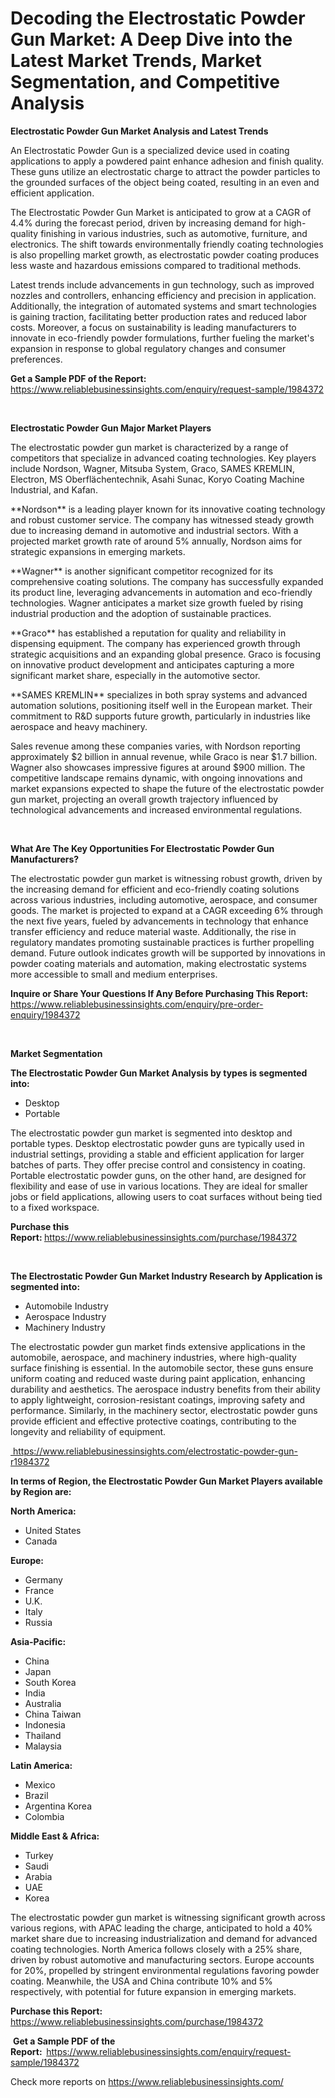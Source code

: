 <p><h1>Decoding the Electrostatic Powder Gun Market: A Deep Dive into the Latest Market Trends, Market Segmentation, and Competitive Analysis</h1></p><p><strong>Electrostatic Powder Gun Market Analysis and Latest Trends</strong></p>
<p><p>An Electrostatic Powder Gun is a specialized device used in coating applications to apply a powdered paint enhance adhesion and finish quality. These guns utilize an electrostatic charge to attract the powder particles to the grounded surfaces of the object being coated, resulting in an even and efficient application. </p><p>The Electrostatic Powder Gun Market is anticipated to grow at a CAGR of 4.4% during the forecast period, driven by increasing demand for high-quality finishing in various industries, such as automotive, furniture, and electronics. The shift towards environmentally friendly coating technologies is also propelling market growth, as electrostatic powder coating produces less waste and hazardous emissions compared to traditional methods. </p><p>Latest trends include advancements in gun technology, such as improved nozzles and controllers, enhancing efficiency and precision in application. Additionally, the integration of automated systems and smart technologies is gaining traction, facilitating better production rates and reduced labor costs. Moreover, a focus on sustainability is leading manufacturers to innovate in eco-friendly powder formulations, further fueling the market's expansion in response to global regulatory changes and consumer preferences.</p></p>
<p><strong>Get a Sample PDF of the Report:&nbsp;</strong> <a href="https://www.reliablebusinessinsights.com/enquiry/request-sample/1984372?utm_campaign=2132&utm_medium=2&utm_source=Github&utm_content=ia&utm_term=20022025&utm_id=electrostatic-powder-gun">https://www.reliablebusinessinsights.com/enquiry/request-sample/1984372</a></p>
<p>&nbsp;</p>
<p><strong>Electrostatic Powder Gun Major Market Players</strong></p>
<p><p>The electrostatic powder gun market is characterized by a range of competitors that specialize in advanced coating technologies. Key players include Nordson, Wagner, Mitsuba System, Graco, SAMES KREMLIN, Electron, MS Oberflächentechnik, Asahi Sunac, Koryo Coating Machine Industrial, and Kafan.</p><p>**Nordson** is a leading player known for its innovative coating technology and robust customer service. The company has witnessed steady growth due to increasing demand in automotive and industrial sectors. With a projected market growth rate of around 5% annually, Nordson aims for strategic expansions in emerging markets.</p><p>**Wagner** is another significant competitor recognized for its comprehensive coating solutions. The company has successfully expanded its product line, leveraging advancements in automation and eco-friendly technologies. Wagner anticipates a market size growth fueled by rising industrial production and the adoption of sustainable practices.</p><p>**Graco** has established a reputation for quality and reliability in dispensing equipment. The company has experienced growth through strategic acquisitions and an expanding global presence. Graco is focusing on innovative product development and anticipates capturing a more significant market share, especially in the automotive sector.</p><p>**SAMES KREMLIN** specializes in both spray systems and advanced automation solutions, positioning itself well in the European market. Their commitment to R&D supports future growth, particularly in industries like aerospace and heavy machinery.</p><p>Sales revenue among these companies varies, with Nordson reporting approximately $2 billion in annual revenue, while Graco is near $1.7 billion. Wagner also showcases impressive figures at around $900 million. The competitive landscape remains dynamic, with ongoing innovations and market expansions expected to shape the future of the electrostatic powder gun market, projecting an overall growth trajectory influenced by technological advancements and increased environmental regulations.</p></p>
<p>&nbsp;</p>
<p><strong>What Are The Key Opportunities For Electrostatic Powder Gun Manufacturers?</strong></p>
<p><p>The electrostatic powder gun market is witnessing robust growth, driven by the increasing demand for efficient and eco-friendly coating solutions across various industries, including automotive, aerospace, and consumer goods. The market is projected to expand at a CAGR exceeding 6% through the next five years, fueled by advancements in technology that enhance transfer efficiency and reduce material waste. Additionally, the rise in regulatory mandates promoting sustainable practices is further propelling demand. Future outlook indicates growth will be supported by innovations in powder coating materials and automation, making electrostatic systems more accessible to small and medium enterprises.</p></p>
<p><strong>Inquire or Share Your Questions If Any Before Purchasing This Report:</strong> <a href="https://www.reliablebusinessinsights.com/enquiry/pre-order-enquiry/1984372?utm_campaign=2132&utm_medium=2&utm_source=Github&utm_content=ia&utm_term=20022025&utm_id=electrostatic-powder-gun">https://www.reliablebusinessinsights.com/enquiry/pre-order-enquiry/1984372</a></p>
<p>&nbsp;</p>
<p><strong>Market Segmentation</strong></p>
<p><strong>The Electrostatic Powder Gun Market Analysis by types is segmented into:</strong></p>
<p><ul><li>Desktop</li><li>Portable</li></ul></p>
<p><p>The electrostatic powder gun market is segmented into desktop and portable types. Desktop electrostatic powder guns are typically used in industrial settings, providing a stable and efficient application for larger batches of parts. They offer precise control and consistency in coating. Portable electrostatic powder guns, on the other hand, are designed for flexibility and ease of use in various locations. They are ideal for smaller jobs or field applications, allowing users to coat surfaces without being tied to a fixed workspace.</p></p>
<p><strong>Purchase this Report:&nbsp;</strong><a href="https://www.reliablebusinessinsights.com/purchase/1984372?utm_campaign=2132&utm_medium=2&utm_source=Github&utm_content=ia&utm_term=20022025&utm_id=electrostatic-powder-gun">https://www.reliablebusinessinsights.com/purchase/1984372</a></p>
<p>&nbsp;</p>
<p><strong>The Electrostatic Powder Gun Market Industry Research by Application is segmented into:</strong></p>
<p><ul><li>Automobile Industry</li><li>Aerospace Industry</li><li>Machinery Industry</li></ul></p>
<p><p>The electrostatic powder gun market finds extensive applications in the automobile, aerospace, and machinery industries, where high-quality surface finishing is essential. In the automobile sector, these guns ensure uniform coating and reduced waste during paint application, enhancing durability and aesthetics. The aerospace industry benefits from their ability to apply lightweight, corrosion-resistant coatings, improving safety and performance. Similarly, in the machinery sector, electrostatic powder guns provide efficient and effective protective coatings, contributing to the longevity and reliability of equipment.</p></p>
<p><a href="https://www.reliablebusinessinsights.com/electrostatic-powder-gun-r1984372?utm_campaign=2132&utm_medium=2&utm_source=Github&utm_content=ia&utm_term=20022025&utm_id=electrostatic-powder-gun">&nbsp;https://www.reliablebusinessinsights.com/electrostatic-powder-gun-r1984372</a></p>
<p><strong>In terms of Region, the Electrostatic Powder Gun Market Players available by Region are:</strong></p>
<p>
    <p> <strong> North America: </strong>
        <ul>
            <li>United States</li>
            <li>Canada</li>
        </ul>
        </p> 
    <p> <strong> Europe: </strong>
        <ul>
            <li>Germany</li>
            <li>France</li>
            <li>U.K.</li>
            <li>Italy</li>
            <li>Russia</li>
        </ul>
        </p> 
    <p> <strong> Asia-Pacific: </strong>
        <ul>
            <li>China</li>
            <li>Japan</li>
            <li>South Korea</li>
            <li>India</li>
            <li>Australia</li>
            <li>China Taiwan</li>
            <li>Indonesia</li>
            <li>Thailand</li>
            <li>Malaysia</li>
        </ul>
        </p> 
    <p> <strong> Latin America: </strong>
        <ul>
            <li>Mexico</li>
            <li>Brazil</li>
            <li>Argentina Korea</li>
            <li>Colombia</li>
        </ul>
        </p> 
    <p> <strong> Middle East & Africa: </strong>
        <ul>
            <li>Turkey</li>
            <li>Saudi</li>
            <li>Arabia</li>
            <li>UAE</li>
            <li>Korea</li>
        </ul>
    </p>
    </p>
<p><p>The electrostatic powder gun market is witnessing significant growth across various regions, with APAC leading the charge, anticipated to hold a 40% market share due to increasing industrialization and demand for advanced coating technologies. North America follows closely with a 25% share, driven by robust automotive and manufacturing sectors. Europe accounts for 20%, propelled by stringent environmental regulations favoring powder coating. Meanwhile, the USA and China contribute 10% and 5% respectively, with potential for future expansion in emerging markets.</p></p>
<p><strong>Purchase this Report: </strong><a href="https://www.reliablebusinessinsights.com/purchase/1984372?utm_campaign=2132&utm_medium=2&utm_source=Github&utm_content=ia&utm_term=20022025&utm_id=electrostatic-powder-gun">https://www.reliablebusinessinsights.com/purchase/1984372</a></p>
<p>&nbsp;<strong>Get a Sample PDF of the Report:&nbsp;&nbsp;</strong><a href="https://www.reliablebusinessinsights.com/enquiry/request-sample/1984372?utm_campaign=2132&utm_medium=2&utm_source=Github&utm_content=ia&utm_term=20022025&utm_id=electrostatic-powder-gun">https://www.reliablebusinessinsights.com/enquiry/request-sample/1984372</a></p>
<p><strong></strong></p>
<p>Check more reports on <a href="https://www.reliablebusinessinsights.com/?utm_campaign=2132&utm_medium=2&utm_source=Github&utm_content=ia&utm_term=20022025&utm_id=electrostatic-powder-gun">https://www.reliablebusinessinsights.com/</a></p>